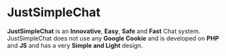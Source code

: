 # JustSimpleChat
**JustSimpleChat** is an **Innovative**, **Easy**, **Safe** and **Fast** Chat system. 
JustSimpleChat does not use any **Google Cookie** and is developed on **PHP** and **JS** and has a very **Simple and Light** design.
